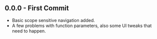 ## 0.0.0 - First Commit
* Basic scope sensitive navigation added.
* A few problems with function parameters, also some UI tweaks that need to happen.
